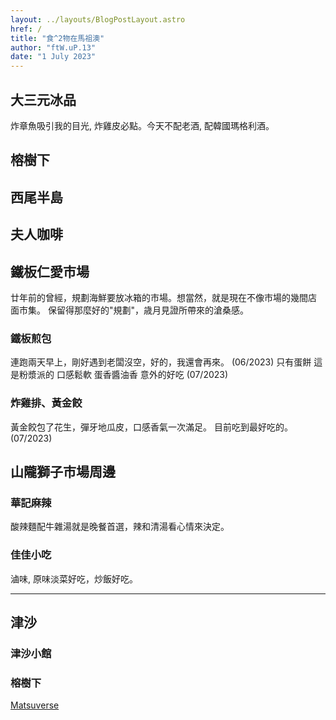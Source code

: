 ```yaml
---
layout: ../layouts/BlogPostLayout.astro
href: /
title: "食^2物在馬祖澳"
author: "ftW.uP.13"
date: "1 July 2023"
---
```

## 大三元冰品
 <!-- (07/2023) -->
炸章魚吸引我的目光, 炸雞皮必點。今天不配老酒, 配韓國瑪格利酒。

## 榕樹下
<!-- FIXME: start from here the latest on top -->
 <!-- (07/2023) -->
<!-- above change to latest on top -->

## 西尾半島

## 夫人咖啡
<!-- (06/2023) FIXME: -->

## 鐵板仁愛市場
廿年前的曾經，規劃海鮮要放冰箱的市場。想當然，就是現在不像市場的幾間店
面市集。 保留得那麼好的"規劃"，歳月見證所帶來的滄桑感。

### 鐵板煎包
連跑兩天早上，剛好遇到老闆沒空，好的，我還會再來。 (06/2023)
只有蛋餅 這是粉漿派的 口感鬆軟 蛋香醬油香 意外的好吃  (07/2023)

### 炸雞排、黃金餃
黃金餃包了花生，彈牙地瓜皮，口感香氣一次滿足。 目前吃到最好吃的。 (07/2023)

## 山隴獅子市場周邊
### 華記麻辣
酸辣麵配牛雜湯就是晚餐首選，辣和清湯看心情來決定。

### 佳佳小吃
滷味, 原味淡菜好吃，炒飯好吃。

---

## 津沙
### 津沙小館
<!-- FIXME: -->

### 榕樹下


[Matsuverse](/)
